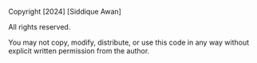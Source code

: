 Copyright [2024] [Siddique Awan]

All rights reserved.

You may not copy, modify, distribute, or use this code in any way without explicit written permission from the author.
